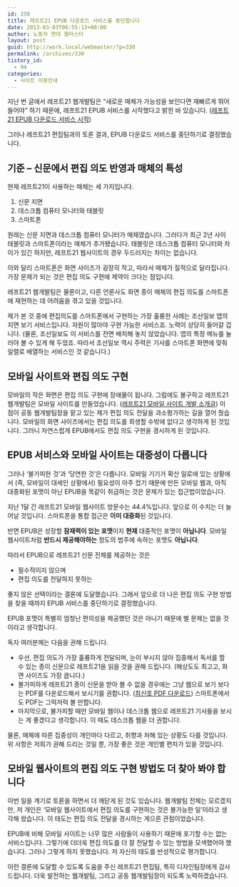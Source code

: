 ```yaml
---
id: 330
title: 레프트21 EPUB 다운로드 서비스를 중단합니다
date: 2013-03-03T06:55:13+00:00
author: 노동자 연대 웹마스터
layout: post
guid: http://work.local/webmaster/?p=330
permalink: /archives/330
tistory_id:
  - 94
categories:
  - 사이트 이용안내
---
```

지난 번 글에서 레프트21 웹개발팀은 &#8220;새로운 매체가 가능성을 보인다면 재빠르게 뛰어들어야&#8221; 하기 때문에, 레프트21 EPUB 서비스를 시작했다고 밝힌 바 있습니다. (<a href="http://work.local/webmaster/93" target="_blank" class="tx-link broken_link">레프트21 EPUB 다운로드 서비스 시작</a>)

그러나 레프트21 편집팀과의 토론 결과, EPUB 다운로드 서비스를 중단하기로 결정했습니다.

## 기준 &#8211; 신문에서 편집 의도 반영과 매체의 특성

현재 레프트21이 사용하는 매체는 세 가지입니다.

<ol style="list-style-type: decimal;">
  <li>
    신문 지면
  </li>
  <li>
    데스크톱 컴퓨터 모니터와 태블릿
  </li>
  <li>
    스마트폰
  </li>
</ol>

원래는 신문 지면과 데스크톱 컴퓨터 모니터가 매체였습니다. 그러다가 최근 2년 사이 태블릿과 스마트폰이라는 매체가 추가됐습니다. 태블릿은 데스크톱 컴퓨터 모니터와 차이가 있긴 하지만, 레프트21 웹사이트의 경우 두드러지는 차이는 없습니다.

이와 달리 스마트폰은 화면 사이즈가 굉장히 작고, 따라서 매체가 질적으로 달라집니다. 가장 문제가 되는 것은 편집 의도 구현에 제약이 크다는 점입니다.

레프트21 웹개발팀은 물론이고, 다른 언론사도 화면 종이 매체의 편집 의도를 스마트폰에 재현하는 데 어려움을 겪고 있을 것입니다.

제가 본 것 중에 편집의도를 스마트폰에서 구현하는 가장 훌륭한 사례는 조선일보 앱의 지면 보기 서비스입니다. 자원이 많아야 구현 가능한 서비스죠. 노력이 상당히 들어갈 겁니다. (물론, 조선일보도 이 서비스를 전면 배치해 놓지 않았습니다. 앱의 특정 메뉴를 눌러야 볼 수 있게 해 두었죠. 따라서 조선일보 역시 주력은 기사를 스마트폰 화면에 맞춰 일렬로 배열하는 서비스인 것 같습니다.)

## 모바일 사이트와 편집 의도 구현

모바일의 작은 화면은 편집 의도 구현에 장애물이 됩니다. 그럼에도 불구하고 레프트21 웹개발팀은 모바일 사이트를 만들었습니다. (<a href="http://work.local/webmaster/90" target="_blank" class="tx-link broken_link">레프트21 모바일 사이트 개발 소개글</a>) 이 점이 공동 웹개발팀장을 맡고 있는 제가 편집 의도 전달을 과소평가하는 길을 열어 줬습니다. 모바일의 화면 사이즈에서는 편집 의도를 희생할 수밖에 없다고 생각하게 된 것입니다. 그러니 자연스럽게 EPUB에서도 편집 의도 구현을 경시하게 된 것입니다.

## EPUB 서비스와 모바일 사이트는 대중성이 다릅니다

그러나 &#8216;불가피한 것&#8217;과 &#8216;당연한 것&#8217;은 다릅니다. 모바일 기기가 확산 일로에 있는 상황에서 (즉, 모바일이 대세인 상황에서) 필요성이 아주 컸기 때문에 만든 모바일 웹과, 아직 대중화된 포맷이 아닌 EPUB을 똑같이 취급하는 것은 문제가 있는 접근법이었습니다.

지난 1달 간 래프트21 모바일 웹사이트 방문수는 44.4%입니다. 앞으로 이 수치는 더 늘어날 것입니다. 스마트폰을 통합 접근은 **이미 대중화**된 것입니다.

반면 EPUB은 성장할 **잠재력이 있는 포맷**이지 **현재** 대중적인 포맷이 **아닙니다**. 모바일 웹사이트처럼 **반드시 제공해야하는** 정도의 범주에 속하는 포맷도 **아닙니다**.

따라서 EPUB으로 레프트21 신문 전체를 제공하는 것은

<ul style="list-style-type: disc;">
  <li>
    필수적이지 않으며
  </li>
  <li>
    편집 의도를 전달하지 못하는
  </li>
</ul>

좋지 않은 선택이라는 결론에 도달했습니다. 그래서 앞으로 더 나은 편집 의도 구현 방법을 찾을 때까지 EPUB 서비스를 중단하기로 결정했습니다.

EPUB 포맷이 특별히 엄청난 편의성을 제공했던 것은 아니기 때문에 별 문제는 없을 것이라고 생각합니다.

독자 여러분께는 다음을 권해 드립니다.

<ul style="list-style-type: disc;">
  <li>
    우선, 편집 의도가 가장 훌륭하게 전달되며, 눈이 부시지 않아 집중해서 독서를 할 수 있는 종이 신문으로 레프트21을 읽을 것을 권해 드립니다. (해상도도 최고고, 화면 사이즈도 가장 큽니다.)
  </li>
  <li>
    불가피하게 레프트21 종이 신문을 받아 볼 수 없을 경우에는 그냥 웹으로 보기 보다는 PDF를 다운로드해서 보시기를 권합니다. (<a href="http://work.local/webmaster/90" target="_blank" class="tx-link broken_link">최신호 PDF 다운로드</a>) 스마트폰에서도 PDF는 그럭저럭 볼 만합니다.
  </li>
  <li>
    마지막으로, 불가피할 때만 모바일 웹이나 데스크톱 웹으로 레프트21 기사들을 보시는 게 좋겠다고 생각합니다. 이 때도 데스크톱 웹을 더 권합니다.
  </li>
</ul>

물론, 매체에 따른 집중성이 개인마다 다르고, 취향과 처해 있는 상황도 다를 것입니다. 위 사항은 저희가 권해 드리는 것일 뿐, 가장 좋은 것은 개인별 편차가 있을 것입니다.

## 모바일 웹사이트의 편집 의도 구현 방법도 더 찾아 봐야 합니다

이번 일을 계기로 토론을 하면서 더 깨닫게 된 것도 있습니다. 웹개발팀 전체는 모르겠지만, 저 개인은 &#8216;모바일 웹사이트에서 편집 의도를 구현하는 것은 불가능한 일&#8217;이라고 생각해 왔습니다. 이 태도는 편집 의도 전달을 경시하는 게으른 관점이었습니다.

EPUB에 비해 모바일 사이트는 너무 많은 사람들이 사용하기 때문에 포기할 수는 없는 서비스입니다. 그렇기에 더더욱 편집 의도를 더 잘 전달할 수 있는 방법을 모색했어야 했습니다. 그러나 그렇게 하지 못했습니다. 저 자신의 태도를 반성적으로 평가합니다.

이런 결론에 도달할 수 있도록 도움을 주신 레프트21 편집팀, 특히 디자인팀장에게 감사드립니다. 더욱 발전하는 웹개발팀, 그리고 공동 웹개발팀장이 되도록 노력하겠습니다.
